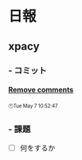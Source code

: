 # 日報
## xpacy
### - コミット

#### <a href="http://github.com/yuya-kanai/xpacy/commit/9eba42c9a97371080a30401420c5309637476765">Remove comments</a>  
<sup><sub>:clock1:Tue May 7 10:52:47 </sub></sup></summary>


### - 課題
- [ ] 何をするか
    
